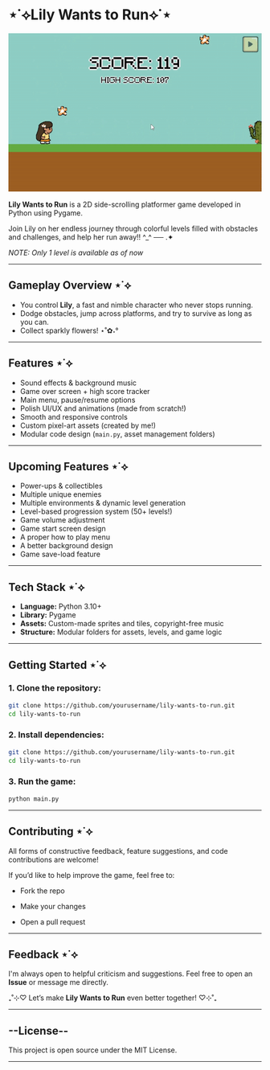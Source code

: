 # ⋆˙⟡Lily Wants to Run⟡˙⋆

![Game Demo](game-demo.gif)

**Lily Wants to Run** is a 2D side-scrolling platformer game developed in Python using Pygame.

Join Lily on her endless journey through colorful levels filled with obstacles and challenges, and help her run away!! ^_^ ── .✦

*NOTE: Only 1 level is available as of now*

---

## Gameplay Overview ⋆˙⟡

- You control **Lily**, a fast and nimble character who never stops running.
- Dodge obstacles, jump across platforms, and try to survive as long as you can.
- Collect sparkly flowers! ⋆˚✿˖°

---

## Features ⋆˙⟡

- Sound effects & background music
- Game over screen + high score tracker
- Main menu, pause/resume options 
- Polish UI/UX and animations (made from scratch!)
- Smooth and responsive controls    
- Custom pixel-art assets (created by me!)
- Modular code design (`main.py`, asset management folders)

---

## Upcoming Features ⋆˙⟡
  
- Power-ups & collectibles  
- Multiple unique enemies
- Multiple environments & dynamic level generation  
- Level-based progression system (50+ levels!)
- Game volume adjustment
- Game start screen design
- A proper how to play menu
- A better background design
- Game save-load feature

---

## Tech Stack ⋆˙⟡

- **Language:** Python 3.10+  
- **Library:** Pygame  
- **Assets:** Custom-made sprites and tiles, copyright-free music  
- **Structure:** Modular folders for assets, levels, and game logic

---

## Getting Started ⋆˙⟡

### 1. Clone the repository:

```bash
git clone https://github.com/yourusername/lily-wants-to-run.git
cd lily-wants-to-run 
```

### 2. Install dependencies:

```bash
git clone https://github.com/yourusername/lily-wants-to-run.git
cd lily-wants-to-run
```

### 3. Run the game:

```bash
python main.py
```

---

## Contributing ⋆˙⟡
All forms of constructive feedback, feature suggestions, and code contributions are welcome!

If you’d like to help improve the game, feel free to:

- Fork the repo

- Make your changes

- Open a pull request

---

## Feedback ⋆˙⟡
I'm always open to helpful criticism and suggestions. Feel free to open an **Issue** or message me directly.

₊˚⊹♡ Let’s make **Lily Wants to Run** even better together! ♡⊹˚₊

---

## --License--
This project is open source under the MIT License.

---
